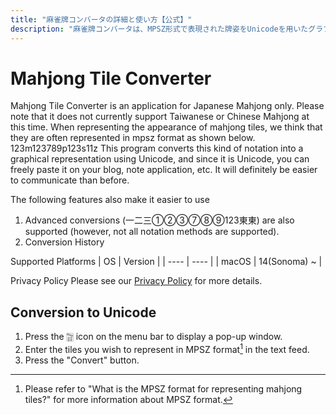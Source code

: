 ```yaml
---
title: "麻雀牌コンバータの詳細と使い方【公式】"
description: "麻雀牌コンバータは、MPSZ形式で表現された牌姿をUnicodeを用いたグラフィカルな表記に変換します。"
---
```


# Mahjong Tile Converter
Mahjong Tile Converter is an application for Japanese Mahjong only. Please note that it does not currently support Taiwanese or Chinese Mahjong at this time. When representing the appearance of mahjong tiles, we think that they are often represented in mpsz format as shown below. 123m123789p123s11z This program converts this kind of notation into a graphical representation using Unicode, and since it is Unicode, you can freely paste it on your blog, note application, etc. It will definitely be easier to communicate than before.

The following features also make it easier to use
1. Advanced conversions (一二三①②③⑦⑧⑨123東東) are also supported (however, not all notation methods are supported).
2. Conversion History

Supported Platforms
| OS | Version |
| ---- | ---- |
| macOS | 14(Sonoma) ~ |

Privacy Policy
Please see our [Privacy Policy](/en/privacy) for more details.

## Conversion to Unicode
1. Press the 🀟 icon on the menu bar to display a pop-up window.
2. Enter the tiles you wish to represent in MPSZ format[^1] in the text feed.
3. Press the "Convert" button.

[^1]: Please refer to "What is the MPSZ format for representing mahjong tiles?" for more information about MPSZ format.